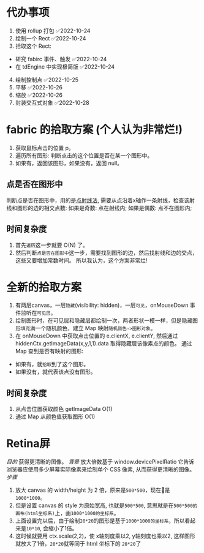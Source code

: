 # 代办事项
1. 使用 rollup 打包  ✅2022-10-24
2. 绘制一个 Rect  ✅2022-10-24
3. 拾取这个 Rect:
  * 研究 fabirc 事件、触发 ✅2022-10-24
  * 在 tdEngine 中实现极简版 ✅2022-10-24
4. 绘制控制点  ✅2022-10-25
5. 平移 ✅2022-10-26
6. 缩放 ✅2022-10-26
7. 封装交互式对象 ✅2022-10-28


# fabric 的拾取方案 (个人认为非常烂!)
1. 获取鼠标点击的位置 p。
2. 遍历所有图形: 判断点击的这个位置是否在某一个图形中。
3. 如果有，返回该图形，如果没有，返回 null。
## 点是否在图形中
判断点是否在图形中，用的是[点射线法](https://juejin.cn/post/6844903834179878925),
需要从点沿着x轴作一条射线，检查该射线和图形的边的相交点数:
  如果是奇数: 点在射线内;
  如果是偶数: 点不在图形内;
## 时间复杂度
1. 首先`遍历`这一步就要 O(N) 了。
2. 然后判断`点是否在图形中`这一步，需要找到图形的边，然后找射线和边的交点，这些又要增加常数时间。
所以我认为，这个方案非常烂!


# 全新的拾取方案
1. 有两层canvas，一层`隐藏`(visibility: hidden)，一层`可见`，onMouseDown 事件监听在`可见层`。
2. 绘制图形时，在可见层和隐藏层都绘制一次，两者形状一模一样，但是隐藏图形`填充`满一个随机颜色，建立 Map 映射`随机颜色->图形对象`。
3. 在 onMouseDown 中获取点击位置的 e.clientX, e.clientY, 然后通过 hiddenCtx.getImageData(x,y,1,1).data 取得隐藏层该像素点的颜色。
通过 Map 查到是否有映射的图形:
  * 如果有，就`拾取`到了这个图形。
  * 如果没有，就代表该点没有图形。
## 时间复杂度
1. 从点击位置获取颜色 getImageData O(1)
2. 通过 Map 从颜色值获取图形 O(1)


# Retina屏
*目的*
获得更清晰的图像。
*背景*
放大倍数基于 window.devicePixelRatio 它告诉浏览器应使用多少屏幕实际像素来绘制单个 CSS 像素, 从而获得更清晰的图像。
*步骤*
1. 放大 canvas 的 width/height 为 2 倍，原来是`500*500`，现在是`1000*1000`。
2. 但是设置 canvas 的 style 为原始宽高, 也就是`500*500`, 意思就是在`500*500的画布(html坐标系)`上，画`1000*1000的坐标系`。
3. 上面设置完以后，由于绘制`20*20`的图形是基于`1000*1000的坐标系`，所以看起来是`10*10`, 会缩小了1倍。
4. 这时候就要用 ctx.scale(2,2)，使 x轴刻度乘以2, y轴刻度也乘以2, 这样图形就放大了1倍，`20*20`就等同于 html 坐标下的 `20*20`了


